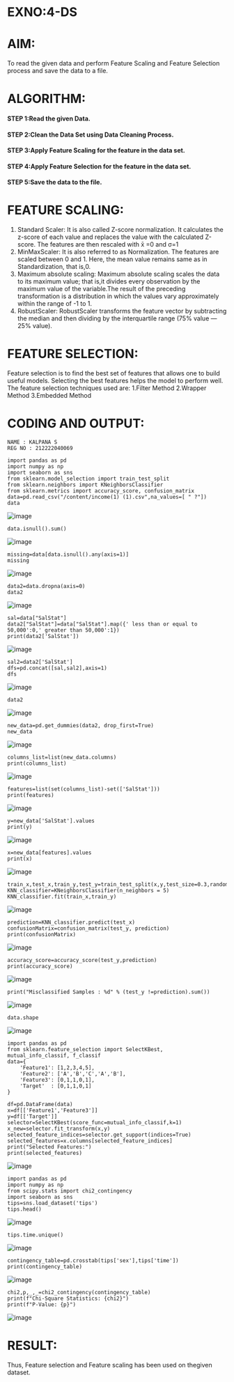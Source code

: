# EXNO:4-DS
# AIM:
To read the given data and perform Feature Scaling and Feature Selection process and save the
data to a file.

# ALGORITHM:
#### STEP 1:Read the given Data.
#### STEP 2:Clean the Data Set using Data Cleaning Process.
#### STEP 3:Apply Feature Scaling for the feature in the data set.
#### STEP 4:Apply Feature Selection for the feature in the data set.
#### STEP 5:Save the data to the file.

# FEATURE SCALING:
1. Standard Scaler: It is also called Z-score normalization. It calculates the z-score of each value and replaces the value with the calculated Z-score. The features are then rescaled with x̄ =0 and σ=1
2. MinMaxScaler: It is also referred to as Normalization. The features are scaled between 0 and 1. Here, the mean value remains same as in Standardization, that is,0.
3. Maximum absolute scaling: Maximum absolute scaling scales the data to its maximum value; that is,it divides every observation by the maximum value of the variable.The result of the preceding transformation is a distribution in which the values vary approximately within the range of -1 to 1.
4. RobustScaler: RobustScaler transforms the feature vector by subtracting the median and then dividing by the interquartile range (75% value — 25% value).

# FEATURE SELECTION:
Feature selection is to find the best set of features that allows one to build useful models. Selecting the best features helps the model to perform well.
The feature selection techniques used are:
1.Filter Method
2.Wrapper Method
3.Embedded Method

# CODING AND OUTPUT:
```
NAME : KALPANA S
REG NO : 212222040069
```
```
import pandas as pd
import numpy as np
import seaborn as sns
from sklearn.model_selection import train_test_split
from sklearn.neighbors import KNeighborsClassifier
from sklearn.metrics import accuracy_score, confusion_matrix
data=pd.read_csv("/content/income(1) (1).csv",na_values=[ " ?"])
data
```
![image](https://github.com/Kalpanareshma/EXNO-4-DS/assets/122040453/703e88ee-f8d1-4769-b107-cd331eff38ca)
```
data.isnull().sum()
```
![image](https://github.com/Kalpanareshma/EXNO-4-DS/assets/122040453/5ffc9c47-d0af-4b1c-a6ce-6042049c3549)
```
missing=data[data.isnull().any(axis=1)]
missing
```
![image](https://github.com/Kalpanareshma/EXNO-4-DS/assets/122040453/e4265e5e-1d00-402e-b9b5-54969f7d4bd6)
```
data2=data.dropna(axis=0)
data2
```
![image](https://github.com/Kalpanareshma/EXNO-4-DS/assets/122040453/e6c40d14-6070-4d57-825d-497937077dd6)
```
sal=data["SalStat"]
data2["SalStat"]=data["SalStat"].map({' less than or equal to 50,000':0,' greater than 50,000':1})
print(data2['SalStat'])
```
![image](https://github.com/Kalpanareshma/EXNO-4-DS/assets/122040453/29fdf9fb-2aa4-4501-9e5b-a09e87a7992f)
```
sal2=data2['SalStat']
dfs=pd.concat([sal,sal2],axis=1)
dfs
```
![image](https://github.com/Kalpanareshma/EXNO-4-DS/assets/122040453/d694ef71-82e8-437a-9380-291d9f655b4c)
```
data2
```
![image](https://github.com/Kalpanareshma/EXNO-4-DS/assets/122040453/77cdc673-365b-4d88-9ba3-aef0772ad4d1)
```
new_data=pd.get_dummies(data2, drop_first=True)
new_data
```
![image](https://github.com/Kalpanareshma/EXNO-4-DS/assets/122040453/40fee06a-0d12-474c-92a8-a5d8d72ec8f8)
```
columns_list=list(new_data.columns)
print(columns_list)
```
![image](https://github.com/Kalpanareshma/EXNO-4-DS/assets/122040453/e3e6dc73-e973-4a93-82b4-0957d392bde3)
```
features=list(set(columns_list)-set(['SalStat']))
print(features)
```
![image](https://github.com/Kalpanareshma/EXNO-4-DS/assets/122040453/c71d0b2e-467a-45e0-989e-c03d5f448cb0)
```
y=new_data['SalStat'].values
print(y)
```
![image](https://github.com/Kalpanareshma/EXNO-4-DS/assets/122040453/69a45f59-0c62-4a1d-bab4-01fdbfbd5d27)
```
x=new_data[features].values
print(x)
```
![image](https://github.com/Kalpanareshma/EXNO-4-DS/assets/122040453/45fcc088-5c3c-4952-b02d-1bc816fa242f)
```
train_x,test_x,train_y,test_y=train_test_split(x,y,test_size=0.3,random_state=0)
KNN_classifier=KNeighborsClassifier(n_neighbors = 5)
KNN_classifier.fit(train_x,train_y)
```
![image](https://github.com/Kalpanareshma/EXNO-4-DS/assets/122040453/5d8fe3fb-1384-4b1b-bc7e-d68a36d88f6d)
```
prediction=KNN_classifier.predict(test_x)
confusionMatrix=confusion_matrix(test_y, prediction)
print(confusionMatrix)
```
![image](https://github.com/Kalpanareshma/EXNO-4-DS/assets/122040453/79249edd-bdbd-4778-913b-c2e9afaee4ee)
```
accuracy_score=accuracy_score(test_y,prediction)
print(accuracy_score)
```
![image](https://github.com/Kalpanareshma/EXNO-4-DS/assets/122040453/5a9670ed-8dd6-47c2-b518-e2d6a3026204)
```
print("Misclassified Samples : %d" % (test_y !=prediction).sum())
```
![image](https://github.com/Kalpanareshma/EXNO-4-DS/assets/122040453/430a0c4b-cdce-4384-b92b-563d78757040)
```
data.shape
```
![image](https://github.com/Kalpanareshma/EXNO-4-DS/assets/122040453/faf67c38-239f-43fc-aa33-c69a9907df3c)
```
import pandas as pd
from sklearn.feature_selection import SelectKBest, mutual_info_classif, f_classif
data={
    'Feature1': [1,2,3,4,5],
    'Feature2': ['A','B','C','A','B'],
    'Feature3': [0,1,1,0,1],
    'Target'  : [0,1,1,0,1]
}

df=pd.DataFrame(data)
x=df[['Feature1','Feature3']]
y=df[['Target']]
selector=SelectKBest(score_func=mutual_info_classif,k=1)
x_new=selector.fit_transform(x,y)
selected_feature_indices=selector.get_support(indices=True)
selected_features=x.columns[selected_feature_indices]
print("Selected Features:")
print(selected_features)
```
![image](https://github.com/Kalpanareshma/EXNO-4-DS/assets/122040453/0ef4a0da-64b6-4c01-ab36-bc52c5b50c02)
```
import pandas as pd
import numpy as np
from scipy.stats import chi2_contingency
import seaborn as sns
tips=sns.load_dataset('tips')
tips.head()
```
![image](https://github.com/Kalpanareshma/EXNO-4-DS/assets/122040453/cfc24046-f1b0-461c-a2b7-e3bbe92c3107)
```
tips.time.unique()
```
![image](https://github.com/Kalpanareshma/EXNO-4-DS/assets/122040453/65aad783-c72b-461e-9136-7db0d6609721)
```
contingency_table=pd.crosstab(tips['sex'],tips['time'])
print(contingency_table)
```
![image](https://github.com/Kalpanareshma/EXNO-4-DS/assets/122040453/9fceef68-fffa-4fd3-a8e1-f627e06c0d39)
```
chi2,p,_,_=chi2_contingency(contingency_table)
print(f"Chi-Square Statistics: {chi2}")
print(f"P-Value: {p}")
```
![image](https://github.com/Kalpanareshma/EXNO-4-DS/assets/122040453/1257bbd5-f921-47a9-b233-89744d3dea1e)



# RESULT:
Thus, Feature selection and Feature scaling has been used on thegiven dataset.
